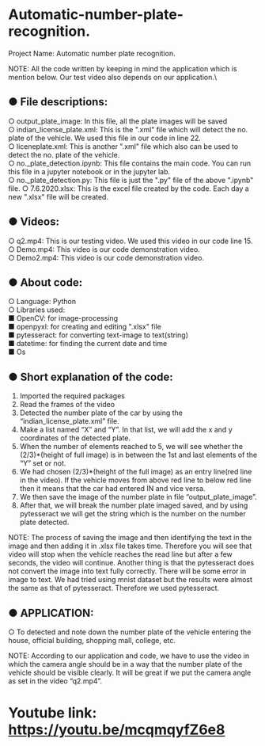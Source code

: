 # Automatic-number-plate-recognition.

Project Name: Automatic number plate recognition.

NOTE: All the code written by keeping in mind the application which is mention below. Our test video also depends on our application.\
## ● File descriptions:
  ○ output_plate_image: In this file, all the plate images will be saved\
  ○ indian_license_plate.xml: This is the ".xml" file which will detect the no. plate of the vehicle. We used this file in our code in line 22.\
  ○ liceneplate.xml: This is another ".xml" file which also can be used to detect the no. plate of the vehicle.\
  ○ no._plate_detection.ipynb: This file contains the main code. You can run this file in a jupyter notebook or in the jupyter lab.\
  ○ no._plate_detection.py: This file is just the ".py" file of the above ".ipynb" file. 
  ○ 7.6.2020.xlsx: This is the excel file created by the code. Each day a new ".xlsx"
    file will be created.
    
    

## ● Videos:
  ○ q2.mp4: This is our testing video. We used this video in our code line 15.\
  ○ Demo.mp4: This video is our code demonstration video.\
  ○ Demo2.mp4: This video is our code demonstration video.
## ● About code:
  ○ Language: Python \
  ○ Libraries used:\
    ■   OpenCV: for image-processing\
    ■   openpyxl: for creating and editing ".xlsx" file\
    ■   pytesseract: for converting text-image to text(string)\
    ■   datetime: for finding the current date and time\
    ■   Os
## ● Short explanation of the code:
  1.   Imported the required packages
  2.   Read the frames of the video
  3.   Detected the number plate of the car by using the “indian_license_plate.xml” file.
  4.   Make a list named “X” and “Y”. In that list, we will add the x and y coordinates of the detected plate.
  5.   When the number of elements reached to 5, we will see whether the (2/3)*(height of full image) is in between the 1st and last elements of the “Y” set or not.
  6.   We had chosen (2/3)*(height of the full image) as an entry line(red line in the video). If the vehicle moves from above red line to below red line then it means that the car had entered IN and vice versa.
  7.   We then save the image of the number plate in file “output_plate_image”.
  8.   After that, we will break the number plate imaged saved, and by using pytesseract we will get the string which is the number on the number plate detected.


NOTE: The process of saving the image and then identifying the text in the image and then adding it in .xlsx file takes time. Therefore you will see that video will stop when the vehicle reaches the read line but after a few seconds, the video will continue. Another thing is that the pytesseract does not convert the image into text fully correctly. There will be some error in image to text. We had tried using mnist dataset but the results were almost the same as that of pytesseract. Therefore we used pytesseract.
## ● APPLICATION:
  ○ To detected and note down the number plate of the vehicle entering the house, official building, shopping mall, college, etc.

NOTE: According to our application and code, we have to use the video in which the camera angle should be in a way that the number plate of the vehicle should be visible clearly. It will be great if we put the camera angle as set in the video “q2.mp4”.

# Youtube link: https://youtu.be/mcqmqyfZ6e8
